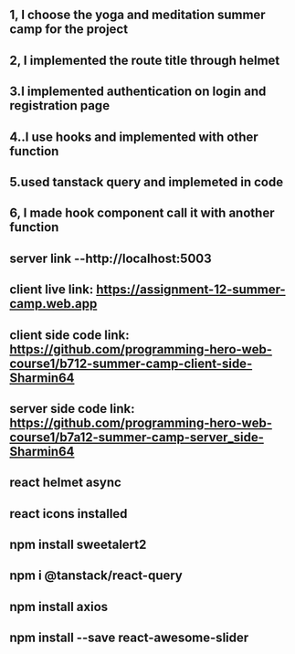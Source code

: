 ## 1, I choose the yoga and meditation summer camp for the project

## 2, I implemented the route title through helmet

## 3.I implemented authentication on login and registration page

## 4..I use hooks and implemented with other function

## 5.used tanstack query and implemeted in code

## 6, I made hook component call it with another function

## server link --http://localhost:5003

## client live link: https://assignment-12-summer-camp.web.app

## client side code link: https://github.com/programming-hero-web-course1/b712-summer-camp-client-side-Sharmin64

## server side code link: https://github.com/programming-hero-web-course1/b7a12-summer-camp-server_side-Sharmin64

## react helmet async

## react icons installed

## npm install sweetalert2

## npm i @tanstack/react-query

## npm install axios

## npm install --save react-awesome-slider
